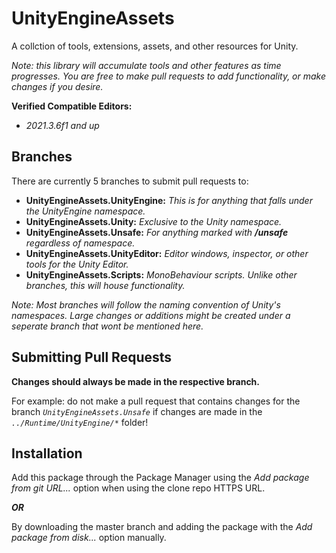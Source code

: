 # UnityEngineAssets
A collction of tools, extensions, assets, and other resources for Unity.

*Note: this library will accumulate tools and other features as time progresses.
You are free to make pull requests to add functionality, or make changes if you desire.*

**Verified Compatible Editors:**
- *2021.3.6f1 and up*

## Branches
There are currently 5 branches to submit pull requests to:
- **UnityEngineAssets.UnityEngine:** *This is for anything that falls under the UnityEngine namespace.*
- **UnityEngineAssets.Unity:** *Exclusive to the Unity namespace.*
- **UnityEngineAssets.Unsafe:** *For anything marked with **/unsafe** regardless of namespace.*
- **UnityEngineAssets.UnityEditor:** *Editor windows, inspector, or other tools for the Unity Editor.*
- **UnityEngineAssets.Scripts:** *MonoBehaviour scripts. Unlike other branches, this will house functionality.*

*Note: Most branches will follow the naming convention of Unity's namespaces. Large changes or additions might
be created under a seperate branch that wont be mentioned here.*

## Submitting Pull Requests

**Changes should always be made in the respective branch.**

For example: do not make a pull request that contains changes for the branch
*`UnityEngineAssets.Unsafe`* if changes are made in the *`../Runtime/UnityEngine/*`* folder!

## Installation
Add this package through the Package Manager using the *Add package from git URL...* option when using the clone repo HTTPS URL.

***OR***

By downloading the master branch and adding the package with the *Add package from disk...* option manually.

